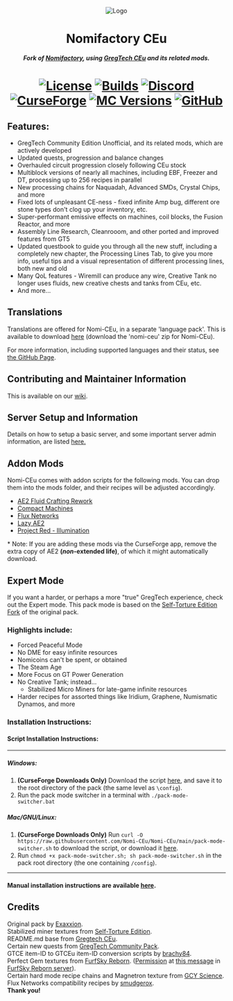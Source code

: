 <p align="center"><img src="https://github.com/Nomi-CEu/Nomi-CEu/assets/103940576/672808a8-0ad0-4d07-809e-08336a928909" alt="Logo"></p>
<h1 align="center">Nomifactory CEu</h1>
<p align="center"><b><i>Fork of <a href="https://github.com/Nomifactory/Nomifactory"> Nomifactory</a>, using <a href="https://github.com/GregTechCEu/GregTech"> GregTech CEu</a> and its related mods.</i></b></p>
<h1 align="center">
    <a href="https://github.com/Nomi-CEu/Nomi-CEu/blob/main/LICENSE"><img src="https://img.shields.io/github/stars/Nomi-CEu/Nomi-CEu?style=for-the-badge&logo=github&logoColor=white" alt="License"></a>
    <a href="https://nightly.link/Nomi-CEu/Nomi-CEu/workflows/testbuildpack/main"><img src="https://img.shields.io/github/last-commit/Nomi-CEu/Nomi-CEu/main?style=for-the-badge&logo=githubactions&logoColor=white&label=Nightly%20Builds&color=%238a67ab" alt="Builds"></a>
    <a href="https://discord.com/invite/zwQzqP8b6q"><img src="https://img.shields.io/discord/927050775073534012?style=for-the-badge&logo=discord&logoColor=%23ffffff&label=discord%20&labelColor=gray&color=%235865F2" alt="Discord"></a>
    <br>
    <a href="https://www.curseforge.com/minecraft/modpacks/nomi-ceu"><img src="https://cf.way2muchnoise.eu/nomi-ceu.svg?badge_style=for_the_badge" alt="CurseForge"></a>
    <a href="https://www.curseforge.com/minecraft/modpacks/nomi-ceu"><img src="https://cf.way2muchnoise.eu/versions/For%20MC_nomi-ceu_all.svg?badge_style=for_the_badge" alt="MC Versions"></a>
    <a href="https://github.com/Nomi-CEu/Nomi-CEu/releases"><img src="https://img.shields.io/github/downloads/Nomi-CEu/Nomi-CEu/total?sort=semver&logo=github&label=&style=for-the-badge&color=2d2d2d&labelColor=545454&logoColor=FFFFFF" alt="GitHub"></a>
</h1>

## Features:
- GregTech Community Edition Unofficial, and its related mods, which are actively developed
- Updated quests, progression and balance changes
- Overhauled circuit progression closely following CEu stock
- Multiblock versions of nearly all machines, including EBF, Freezer and DT, processing up to 256 recipes in parallel
- New processing chains for Naquadah, Advanced SMDs, Crystal Chips, and more
- Fixed lots of unpleasant CE-ness - fixed infinite Amp bug, different ore stone types don't clog up your inventory, etc.
- Super-performant emissive effects on machines, coil blocks, the Fusion Reactor, and more
- Assembly Line Research, Cleanrooom, and other ported and improved features from GT5
- Updated questbook to guide you through all the new stuff, including a completely new chapter, the Processing Lines Tab, to give you more info, useful tips and a visual representation of different processing lines, both new and old
- Many QoL features - Wiremill can produce any wire, Creative Tank no longer uses fluids, new creative chests and tanks from CEu, etc.
- And more...

## Translations
Translations are offered for Nomi-CEu, in a separate 'language pack'. This is available to download [here](https://nightly.link/Nomi-CEu/Nomi-CEu-Translations/workflows/pushbuildpack/main?preview) (download the 'nomi-ceu' zip for Nomi-CEu).

For more information, including supported languages and their status, see [the GitHub Page](https://github.com/Nomi-CEu/Nomi-CEu-Translations/).

## Contributing and Maintainer Information
This is available on our [wiki](https://github.com/Nomi-CEu/Nomi-CEu/wiki).

## Server Setup and Information
Details on how to setup a basic server, and some important server admin information, are listed [here.](https://github.com/Nomi-CEu/Nomi-CEu/blob/main/serverfiles/README.md)

## Addon Mods
Nomi-CEu comes with addon scripts for the following mods. You can drop them into the mods folder, and their recipes will be adjusted accordingly.

- [AE2 Fluid Crafting Rework](https://www.curseforge.com/minecraft/mc-mods/ae2-fluid-crafting-rework)
- [Compact Machines](https://www.curseforge.com/minecraft/mc-mods/compact-machines)
- [Flux Networks](https://www.curseforge.com/minecraft/mc-mods/flux-networks)
- [Lazy AE2](https://www.curseforge.com/minecraft/mc-mods/lazy-ae2)
- [Project Red - Illumination](https://www.curseforge.com/minecraft/mc-mods/project-red-illumination)

\* Note: If you are adding these mods via the CurseForge app, remove the extra copy of AE2 **(*non*-extended life)**, of which it might automatically download.

## Expert Mode
If you want a harder, or perhaps a more "true" GregTech experience, check out the Expert mode. This pack mode is based on the [Self-Torture Edition Fork](https://github.com/NotMyWing/Omnifactory-Self-Torture-Edition) of the original pack.

### Highlights include:
- Forced Peaceful Mode
- No DME for easy infinite resources
- Nomicoins can't be spent, or obtained
- The Steam Age
- More Focus on GT Power Generation
- No Creative Tank; instead...
    - Stabilized Micro Miners for late-game infinite resources
- Harder recipes for assorted things like Iridium, Graphene, Numismatic Dynamos, and more

### Installation Instructions:

#### Script Installation Instructions:

<hr>

##### Windows:
 1. **(CurseForge Downloads Only)** Download the script [here](https://raw.githubusercontent.com/Nomi-CEu/Nomi-CEu/main/pack-mode-switcher.bat), and save it to the root directory of the pack (the same level as `\config`).
 2. Run the pack mode switcher in a terminal with `./pack-mode-switcher.bat`

##### Mac/GNU/Linux:
 1. **(CurseForge Downloads Only)** Run `curl -O https://raw.githubusercontent.com/Nomi-CEu/Nomi-CEu/main/pack-mode-switcher.sh` to download the script, or download it [here](https://raw.githubusercontent.com/Nomi-CEu/Nomi-CEu/main/pack-mode-switcher.sh).
 2. Run `chmod +x pack-mode-switcher.sh; sh pack-mode-switcher.sh` in the pack root directory (the one containing `/config`).

<hr>

#### Manual installation instructions are available [here](https://github.com/Nomi-CEu/Nomi-CEu/blob/main/overrides/README.md).

## Credits
Original pack by [Exaxxion](https://github.com/Exaxxion).  
Stabilized miner textures from [Self-Torture Edition](https://github.com/NotMyWing/Omnifactory-Self-Torture-Edition).  
README.md base from [Gregtech CEu](https://github.com/GregTechCEu/GregTech).  
Certain new quests from [GregTech Community Pack](https://github.com/GregTechCEu/GregTech-Community-Pack).  
GTCE item-ID to GTCEu item-ID conversion scripts by [brachy84](https://github.com/brachy84).  
Perfect Gem textures from [FurfSky Reborn](http://furfsky.net/). ([Permission](https://ibb.co/bBpksq0) at [this message](https://discord.com/channels/771187253937438762/774353150278369351/938438074503942184) in [FurfSky Reborn server](https://discord.gg/fsr)).  
Certain hard mode recipe chains and Magnetron texture from [GCY Science](https://github.com/GregTechCEu/gregicality-science).  
Flux Networks compatibility recipes by [smudgerox](https://github.com/smudgerox).  
**Thank you!**
